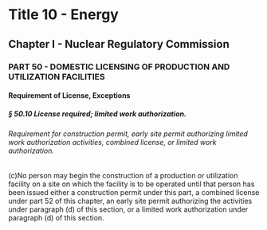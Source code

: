 
# Title 10 - Energy
## Chapter I - Nuclear Regulatory Commission
### PART 50 - DOMESTIC LICENSING OF PRODUCTION AND UTILIZATION FACILITIES
#### Requirement of License, Exceptions
##### § 50.10 License required; limited work authorization.
###### Requirement for construction permit, early site permit authorizing limited work authorization activities, combined license, or limited work authorization.

(c)No person may begin the construction of a production or utilization facility on a site on which the facility is to be operated until that person has been issued either a construction permit under this part, a combined license under part 52 of this chapter, an early site permit authorizing the activities under paragraph (d) of this section, or a limited work authorization under paragraph (d) of this section.
